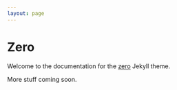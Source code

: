 ```yaml
---
layout: page
---
```


# Zero

Welcome to the documentation for the [zero](https://github.com/SevenZeroThree/zero) Jekyll theme.

More stuff coming soon.
